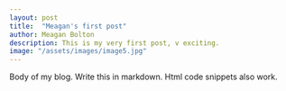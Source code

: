 ```yaml
---
layout: post
title:  "Meagan's first post"
author: Meagan Bolton
description: This is my very first post, v exciting.   
image: "/assets/images/image5.jpg"
---
```


Body of my blog.  Write this in markdown. Html code snippets also work.
